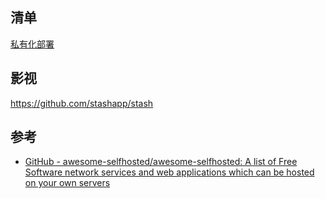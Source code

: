 ## 清单
[私有化部署](开发/技术选型/私有化部署.md)

## 影视
https://github.com/stashapp/stash

## 参考
- [GitHub - awesome-selfhosted/awesome-selfhosted: A list of Free Software network services and web applications which can be hosted on your own servers](https://github.com/awesome-selfhosted/awesome-selfhosted)